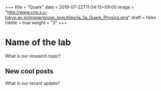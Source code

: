+++
title =  "Quark"
date = 2019-07-22T11:04:13+09:00
image = "http://www.cns.s.u-tokyo.ac.jp/image/group_logo/tiles/ja_3a_Quark_Physics.png"
draft = false
mktile = true
weight = "3"
+++

# Name of the lab

What is our research topic?

## New cool posts

What is our recent update?
</br>
